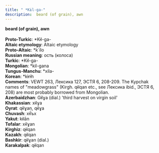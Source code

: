 ```yaml
---
title: " *Kɨl-ga-"
description:  beard (of grain), awn
---
```

<strong> beard (of grain), awn</strong><br><br>
<strong>Proto-Turkic</strong>:  *Kɨl-ga-<br>
<strong>Altaic etymology</strong>:  Altaic etymology<br>
<strong> Proto-Altaic</strong>:  *k`ílo<br>
<strong>Russian meaning</strong>:  ость (колоса)<br>
<strong>Turkic</strong>:  *Kɨl-ga-<br>
<strong>Mongolian</strong>:  *kil-gana<br>
<strong>Tungus-Manchu</strong>:  *xila-<br>
<strong>Korean</strong>:  *kɨ̀rɨ̀h<br>
<strong>Comments</strong>:  VEWT 263, Лексика 127, ЭСТЯ 6, 208-209. The Kypchak names of "meadowgrass" (Kirgh. qɨlqan etc., see Лексика ibid., ЭСТЯ 6, 208) are most probably borrowed from Mongolian.<br>
<strong>Azerbaidzhan</strong>:  Gɨlɣa (dial.) 'third harvest on virgin soil'<br>
<strong>Khakassian</strong>:  xɨlɣa<br>
<strong>Oyrat</strong>:  qɨlɣan, qɨlɣa<br>
<strong>Chuvash</strong>:  xɨĺъx<br>
<strong>Yakut</strong>:  kɨlān<br>
<strong>Tofalar</strong>:  xɨlɣan<br>
<strong>Kirghiz</strong>:  qɨlqan<br>
<strong>Kazakh</strong>:  qɨlqan<br>
<strong>Bashkir</strong>:  qɨlɣan (dial.)<br>
<strong>Karakalpak</strong>:  qɨlqan<br>


